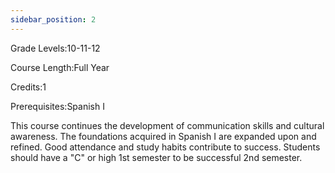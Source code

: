 ```yaml
---
sidebar_position: 2
---
```


Grade Levels:10-11-12

Course Length:Full Year

Credits:1

Prerequisites:Spanish I

This course continues the development of communication skills and cultural awareness. The foundations acquired in Spanish I are expanded upon and refined. Good attendance and study habits contribute to success. Students should have a "C" or high 1st semester to be successful 2nd semester.